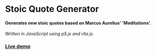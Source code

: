 # Stoic Quote Generator
#### Generates new stoic quotes based on Marcus Aurelius' 'Meditations'.

*Written in JavaScript using p5.js and rita.js.*

### <a href="https://suspicious-elion-ef77fa.netlify.app/">Live demo<a>
  

